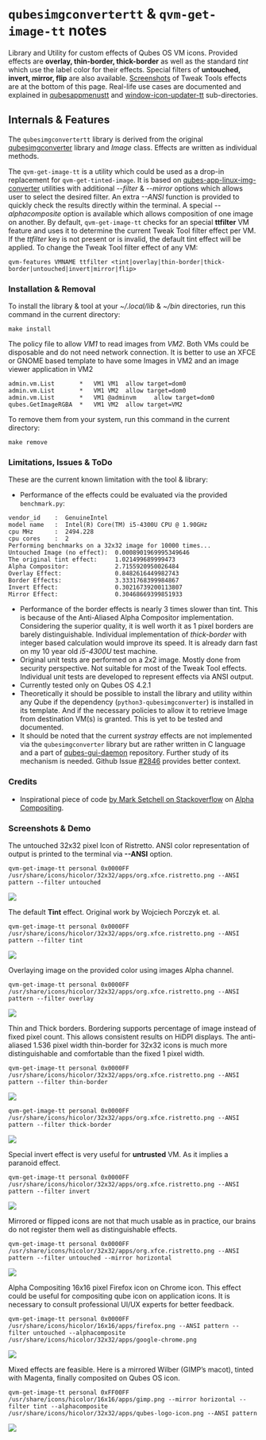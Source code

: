 # `qubesimgconvertertt` & `qvm-get-image-tt` notes
Library and Utility for custom effects of Qubes OS VM icons. Provided effects 
are **overlay, thin-border, thick-border** as well as the standard _tint_ which
use the label color for their effects. Special filters of **untouched, invert,
mirror, flip** are also available. [Screenshots](#screenshots--demo) of Tweak
Tools effects are at the bottom of this page. Real-life use cases are 
documented and explained in [qubesappmenustt](/qubesappmenustt) and
[window-icon-updater-tt](/window-icon-updater-tt) sub-directories.

## Internals & Features
The `qubesimgconvertertt` library is derived from the original
[qubesimgconverter](https://github.com/QubesOS/qubes-linux-utils/tree/main/imgconverter/qubesimgconverter)
library and _Image_ class. Effects are written as individual methods.

The `qvm-get-image-tt` is a utility which could be used as a drop-in replacement
for `qvm-get-tinted-image`. It is based on
[qubes-app-linux-img-converter](https://github.com/QubesOS/qubes-app-linux-img-converter)
utilities with additional _--filter_ & _--mirror_ options which allows user to
select the desired filter. An extra _--ANSI_ function is provided to quickly
check the results directly within the terminal. A special _--alphacomposite_
option is available which allows composition of one image on another. By default,
`qvm-get-image-tt` checks for an special **ttfilter** VM feature and uses it to
determine the current Tweak Tool filter effect per VM. If the _ttfilter_ key is
not present or is invalid, the default tint effect will be applied. To change
the Tweak Tool filter effect of any VM:

```
qvm-features VMNAME ttfilter <tint|overlay|thin-border|thick-border|untouched|invert|mirror|flip>
```

### Installation & Removal
To install the library & tool at your _~/.local/lib_ & _~/bin_ directories, 
run this command in the current directory:
```
make install
```
The policy file to allow _VM1_ to read images from _VM2_. Both VMs could be
disposable and do not need network connection. It is better to use an XFCE or
GNOME based template to have some Images in VM2 and an image viewer application
in VM2
```
admin.vm.List		*	VM1 VM1	 allow target=dom0
admin.vm.List		*	VM1 VM2	 allow target=dom0
admin.vm.List		*	VM1 @adminvm	 allow target=dom0
qubes.GetImageRGBA	*	VM1 VM2	 allow target=VM2
```

To remove them from your system, run this command in the current directory:
```
make remove
```

### Limitations, Issues & ToDo
These are the current known limitation with the tool & library:
- Performance of the effects could be evaluated via the provided `benchmark.py`:
```
vendor_id	 :  GenuineIntel
model name	 :  Intel(R) Core(TM) i5-4300U CPU @ 1.90GHz
cpu MHz		 :  2494.228
cpu cores	 :  2
Performing benchmarks on a 32x32 image for 10000 times...
Untouched Image (no effect):  0.0008901969995349646
The original tint effect:     1.021499689999473
Alpha Compositor:             2.7155920950026484
Overlay Effect:               0.8482616449982743
Border Effects:               3.3331768399984867
Invert Effect:                0.30216739200113807
Mirror Effect:                0.30468669399851933
```
- Performance of the border effects is nearly 3 times slower than tint. This is
because of the Anti-Aliased Alpha Compositor implementation. Considering the
superior quality, it is well worth it as 1 pixel borders are barely
distinguishable. Individual implementation of _thick-border_ with integer based
calculation would improve its speed. It is already darn fast on my 10 year old
_i5-4300U_ test machine.
- Original unit tests are performed on a 2x2 image. Mostly done from security
perspective. Not suitable for most of the Tweak Tool effects. Individual unit
tests are developed to represent effects via ANSI output.
- Currently tested only on Qubes OS 4.2.1
- Theoretically it should be possible to install the library and utility within
any Qube if the dependency (`python3-qubesimgconverter`) is installed in its
template. And if the necessary policies to allow it to retrieve Image from
destination VM(s) is granted. This is yet to be tested and documented.
- It should be noted that the current _systray_ effects are not implemented via
the `qubesimgconverter` library but are rather written in C language and a part of
[qubes-gui-daemon](https://github.com/QubesOS/qubes-gui-daemon/tree/main/gui-daemon)
repository. Further study of its mechanism is needed. Github Issue
[#2846](https://github.com/QubesOS/qubes-issues/issues/2846) provides better
context.

### Credits
- Inspirational piece of code 
[by Mark Setchell on Stackoverflow](https://stackoverflow.com/questions/60398939/how-to-do-alpha-compositing-with-a-list-of-rgba-data-in-numpy-arrays#answer-60401248)
on [Alpha Compositing](https://en.wikipedia.org/wiki/Alpha_compositing).

### Screenshots & Demo
The untouched 32x32 pixel Icon of Ristretto. ANSI color representation of
output is printed to the terminal via __--ANSI__ option.
```
qvm-get-image-tt personal 0x0000FF /usr/share/icons/hicolor/32x32/apps/org.xfce.ristretto.png --ANSI pattern --filter untouched
```
![](effect-untouched.png)

The default __Tint__ effect. Original work by Wojciech Porczyk et. al.
```
qvm-get-image-tt personal 0x0000FF /usr/share/icons/hicolor/32x32/apps/org.xfce.ristretto.png --ANSI pattern --filter tint
```
![](effect-tint.png)

Overlaying image on the provided color using images Alpha channel.
```
qvm-get-image-tt personal 0x0000FF /usr/share/icons/hicolor/32x32/apps/org.xfce.ristretto.png --ANSI pattern --filter overlay
```
![](effect-overlay.png)

Thin and Thick borders. Bordering supports percentage of image instead of fixed
pixel count. This allows consistent results on HiDPI displays. The anti-aliased 
1.536 pixel width thin-border for 32x32 icons is much more distinguishable and
comfortable than the fixed 1 pixel width.
```
qvm-get-image-tt personal 0x0000FF /usr/share/icons/hicolor/32x32/apps/org.xfce.ristretto.png --ANSI pattern --filter thin-border
```
![](effect-thin-border.png)
```
qvm-get-image-tt personal 0x0000FF /usr/share/icons/hicolor/32x32/apps/org.xfce.ristretto.png --ANSI pattern --filter thick-border
```
![](effect-thick-border.png)

Special invert effect is very useful for __untrusted__ VM. As it implies a
paranoid effect.
```
qvm-get-image-tt personal 0x0000FF /usr/share/icons/hicolor/32x32/apps/org.xfce.ristretto.png --ANSI pattern --filter invert
```
![](effect-invert.png)

Mirrored or flipped icons are not that much usable as in practice, our brains do
not register them well as distinguishable effects.
```
qvm-get-image-tt personal 0x0000FF /usr/share/icons/hicolor/32x32/apps/org.xfce.ristretto.png --ANSI pattern --filter untouched --mirror horizontal
```
![](effect-mirrored.png)

Alpha Compositing 16x16 pixel Firefox icon on Chrome icon. This effect could be
useful for compositing qube icon on application icons. It is necessary to
consult professional UI/UX experts for better feedback.
```
qvm-get-image-tt personal 0x0000FF /usr/share/icons/hicolor/16x16/apps/firefox.png --ANSI pattern --filter untouched --alphacomposite /usr/share/icons/hicolor/32x32/apps/google-chrome.png
```
![](effect-alphacompositor.png)

Mixed effects are feasible. Here is a mirrored Wilber (GIMP’s macot), tinted
with Magenta, finally composited on Qubes OS icon.
```
qvm-get-image-tt personal 0xFF00FF /usr/share/icons/hicolor/16x16/apps/gimp.png --mirror horizontal --filter tint --alphacomposite /usr/share/icons/hicolor/32x32/apps/qubes-logo-icon.png --ANSI pattern
```
![](effect-mix-effects.png)
